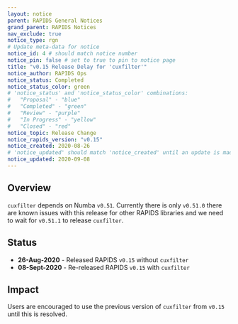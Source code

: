 ```yaml
---
layout: notice
parent: RAPIDS General Notices
grand_parent: RAPIDS Notices
nav_exclude: true
notice_type: rgn
# Update meta-data for notice
notice_id: 4 # should match notice number
notice_pin: false # set to true to pin to notice page
title: "v0.15 Release Delay for 'cuxfilter'"
notice_author: RAPIDS Ops
notice_status: Completed
notice_status_color: green
# 'notice_status' and 'notice_status_color' combinations:
#   "Proposal" - "blue"
#   "Completed" - "green"
#   "Review" - "purple"
#   "In Progress" - "yellow"
#   "Closed" - "red"
notice_topic: Release Change
notice_rapids_version: "v0.15"
notice_created: 2020-08-26
# 'notice_updated' should match 'notice_created' until an update is made
notice_updated: 2020-09-08
---
```


## Overview

`cuxfilter` depends on Numba `v0.51`. Currently there is only `v0.51.0` there
are known issues with this release for other RAPIDS libraries and we need to
wait for `v0.51.1` to release `cuxfilter`.

## Status

- **26-Aug-2020** - Released RAPIDS `v0.15` without `cuxfilter`
- **08-Sept-2020** - Re-released RAPIDS `v0.15` with `cuxfilter`

## Impact

Users are encouraged to use the previous version of `cuxfilter` from `v0.15`
until this is resolved.
